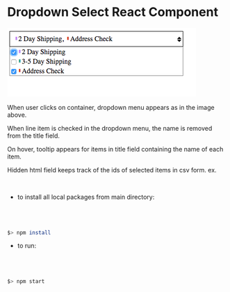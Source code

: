 # Dropdown Select React Component

![drop-down select](https://raw.githubusercontent.com/andrewtdunn/drop_down_select/master/dist/assets/dropdownselect.png)

When user clicks on container, dropdown menu appears as in the image above.

When line item is checked in the dropdown menu, the name is removed from the title field.

On hover, tooltip appears for items in title field containing the name of each item.

Hidden html field keeps track of the ids of selected items in csv form. ex. <hidden value="1,3"/>

<br>

- to install all local packages from main directory:
```bash



$> npm install


```

- to run:
```bash



$> npm start


```
